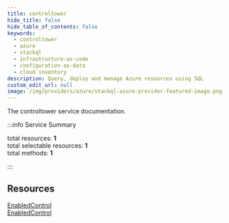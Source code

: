 ```yaml
---
title: controltower
hide_title: false
hide_table_of_contents: false
keywords:
  - controltower
  - azure
  - stackql
  - infrastructure-as-code
  - configuration-as-data
  - cloud inventory
description: Query, deploy and manage Azure resources using SQL
custom_edit_url: null
image: /img/providers/azure/stackql-azure-provider-featured-image.png
---
```


The controltower service documentation.

:::info Service Summary

<div class="row">
<div class="providerDocColumn">
<span>total resources:&nbsp;<b>1</b></span><br />
<span>total selectable resources:&nbsp;<b>1</b></span><br />
<span>total methods:&nbsp;<b>1</b></span><br />
</div>
</div>

:::

## Resources
<div class="row">
<div class="providerDocColumn">
<a href="/providers/azure/controltower/EnabledControl/">EnabledControl</a>
</div>
<div class="providerDocColumn">
<a href="/providers/azure/controltower/EnabledControl/">EnabledControl</a>
</div>
</div>